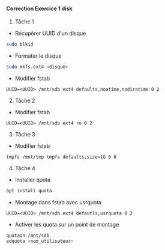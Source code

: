 #### Correction Exercice 1 disk

1. Tâche 1

- Récupérer UUID d'un disque 

```bash
sudo blkid
```

- Formater le disque

```bash
sudo mkfs.ext4 <disque>
```

- Modifier fstab

```
UUID=<UUID> /mnt/sdb ext4 defaults,noatime,nodiratime 0 2
```

2. Tâche 2

- Modifier fstab

```
UUID=<UUID> /mnt/sdb ext4 ro 0 2
```

3. Tâche 3

- Modifier fstab

```
tmpfs /mnt/tmp tmpfs defaults,size=1G 0 0
```


4. Tâche 4

- Installer quota

```bash
apt install quota
```

- Montage dans fstab avec usrquota

```
UUID=<UUID> /mnt/sdb ext4 defautls,usrquota 0 2
```

- Activer les quota sur un point de montage
```bash
quotaon /mnt/sdb
edquota <nom_utilisateur>
```